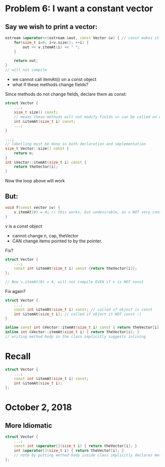 # Problem 6: I want a constant vector

## Say we wish to print a vector:

```cpp
ostream &operator<<(ostream &out, const Vector &v) { // const makes it not compile
    for(size_t i=0; i<v.size(); ++i) {
        out << v.itemAt(i) << " ";
    }
    
    return out;
}
// will not compile
```

- we cannot call itemAt(i) on a const object
- what if these methods change fields?

Since methods do not change fields, declare them as const:

```cpp
struct Vector {
    ...;
    size_t size() const;
    // means these methods will not modify fields => can be called on const objects
    int &itemAt(size_t i) const;
    ...;
}

...;
// labelling must be done in both declaration and implementation
size_t Vector::size() const {
    return n;
}
int &Vector::itemAt(size_t i) const {
    return theVector[i];
}
```

Now the loop above will work

## But:

```cpp
void f(const vector &v) {
    v.itemAt(0) = 4; // this works, but undesirable, as v NOT very const
}
```

v is a const object

- cannot change n, cap, theVector
- CAN change items pointed to by the pointer.

Fix?

```cpp
struct Vector {
    ...;
    const int &itemAt(size_t i) const {return theVector[i]};
};

// Now v.itemAt(0) = 4, will not compile EVEN if v is NOT const
```

Fix again?

```cpp
struct Vector {
    ...;
    const int &itemAt(size_t i) const; // called if object is const
    int &itemAt(size_t i); // called if object it NOT const :)
}

inline const int &Vector::itemAt(size_t i) const { return theVector[i]; }
inline int &Vector::itemAt(size_t i) { return theVector[i]; }
// writing method body in the class implicitly suggests inlining
```

# Recall

```cpp
struct Vector {
    ...;
    const int &itemAt(size_t i) const;
    int &itemAt(size_t i);
};
```

# October 2, 2018

## More Idiomatic

```cpp
struct Vector {
    ...;
    const int &operator[](size_t i) { return theVector[i]; }
    int &operator[](size_t i) { return theVector[i]; }
    // note by putting method body inside class implicitly declares method inline
};
```